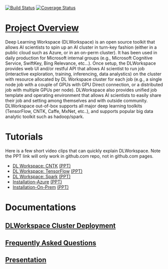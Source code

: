 [![Build Status](https://travis-ci.org/microsoft/DLWorkspace.svg?branch=dltsdev)](https://travis-ci.org/microsoft/DLWorkspace?branch=dltsdev)
[![Coverage Status](https://coveralls.io/repos/github/microsoft/DLWorkspace/badge.svg?branch=dltsdev)](https://coveralls.io/github/microsoft/DLWorkspace?branch=dltsdev)

# [](#header-1)[Project Overview](docs/index.md)

Deep Learning Workspace (DLWorkspace) is an open source toolkit that allows AI scientists to spin up an AI cluster in turn-key fashion (either in a public cloud such as Azure, or in an on-perm cluster). It has been used in daily production for Microsoft internal groups (e.g., Microsoft Cognitive Service, SwiftKey, Bing Relevance, etc...).
Once setup, the DLWorkspace provides web UI and/or restful API that allows AI scientist to run job (interactive exploration, training, inferencing, data analystics)
on the cluster with resource allocated by DL Workspace cluster for each job (e.g., a single node job with a couple of GPUs with GPU Direct connection, or a distributed job with multiple GPUs per node). DLWorkspace also provides
unified job template and operating environment that allows AI scientists to easily share their job and setting among themselves and with outside community. DLWorkspace out-of-box supports all major deep learning toolkits (TensorFlow, CNTK, Caffe, MxNet, etc..), and supports popular big data analytic toolkit such as hadoop/spark. 

# [](#header-2)Tutorials

Here is a few short video clips that can quickly explain DLWorkspace. Note the PPT link will only work in github.com repo, not in github.com pages. 

* [DL Workspace: CNTK](https://youtu.be/3O0uwUwPRho) [(PPT)](docs/Presentation/Video/Running-CNTK.pptx)
* [DL Workspace: TensorFlow](https://youtu.be/Xa7exVurUmE) [(PPT)](docs/Presentation/Video/Running-TensorFlow.pptx)
* [DL Workspace: Spark](https://youtu.be/9kV9_w-eQYY) [(PPT)](docs/Presentation/Video/Running-Spark.pptx)
* [Installation-Azure](https://youtu.be/inDcl85-TRw) [(PPT)](docs/Presentation/Video/Installation-Azure.pptx)
* [Installation-On-Prem](https://youtu.be/T_00DrSxl70) [(PPT)](docs/Presentation/Video/Installation-On-Prem.pptx)

# [](#header-3)Documentations

## [DLWorkspace Cluster Deployment](docs/deployment/Readme.md)

## [Frequently Asked Questions](docs/KnownIssues/Readme.md)

## [Presentation](docs/Presentation/1707/Readme.md)


